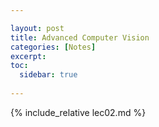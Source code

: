 ```yaml
---

layout: post
title: Advanced Computer Vision
categories: [Notes]
excerpt: 
toc: 
  sidebar: true
  
---
```


{% include_relative lec02.md %}
